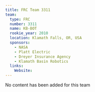 ```yaml
---
title: FRC Team 3311
team:
  type: FRC
  number: 3311
  name: KB-BOT
  rookie_year: 2010
  location: Klamath Falls, OR, USA
  sponsors:
    - NASA
    - Platt Electric
    - Dreyer Insurance Agency
    - Klamath Basin Robotics
  links:
    Website: 
---
```

No content has been added for this team